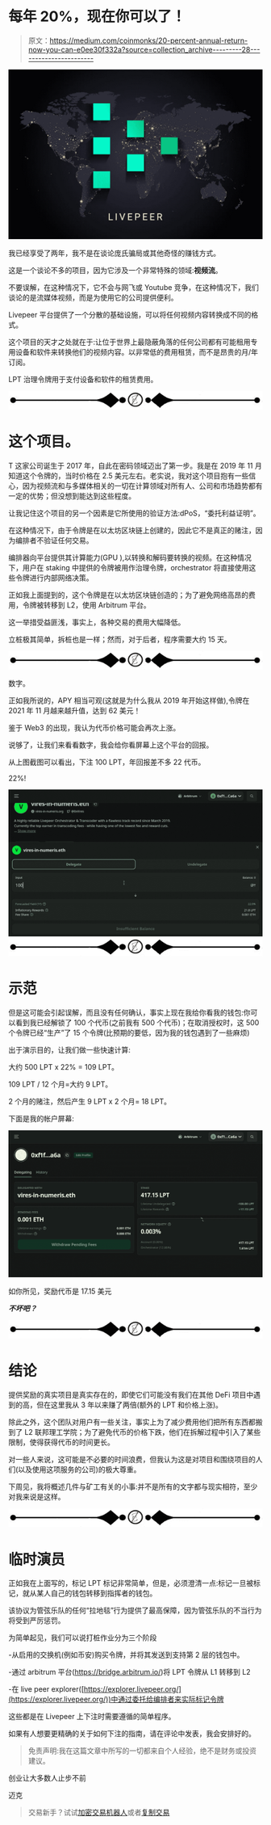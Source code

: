 # 每年 20%，现在你可以了！

> 原文：<https://medium.com/coinmonks/20-percent-annual-return-now-you-can-e0ee30f332a?source=collection_archive---------28----------------------->

![](img/e21ace18150b403b618889d10a9dc44b.png)

我已经享受了两年，我不是在谈论庞氏骗局或其他奇怪的赚钱方式。

这是一个谈论不多的项目，因为它涉及一个非常特殊的领域:**视频流**。

不要误解，在这种情况下，它不会与网飞或 Youtube 竞争，在这种情况下，我们谈论的是流媒体视频，而是为使用它的公司提供便利。

Livepeer 平台提供了一个分散的基础设施，可以将任何视频内容转换成不同的格式。

这个项目的天才之处就在于:让位于世界上最隐蔽角落的任何公司都有可能租用专用设备和软件来转换他们的视频内容。以非常低的费用租赁，而不是昂贵的月/年订阅。

LPT 治理令牌用于支付设备和软件的租赁费用。

![](img/2931fc6458dbda66192428929f8a301f.png)

# 这个项目。

T 这家公司诞生于 2017 年，自此在密码领域迈出了第一步。我是在 2019 年 11 月知道这个令牌的，当时价格在 2.5 美元左右。老实说，我对这个项目抱有一些信心，因为视频流和与多媒体相关的一切在计算领域对所有人、公司和市场趋势都有一定的优势；但没想到能达到这些程度。

让我记住这个项目的另一个因素是它所使用的验证方法:dPoS，“委托利益证明”。

在这种情况下，由于令牌是在以太坊区块链上创建的，因此它不是真正的赌注，因为编排者不验证任何交易。

编排器向平台提供其计算能力(GPU ),以转换和解码要转换的视频。在这种情况下，用户在 staking 中提供的令牌被用作治理令牌，orchestrator 将直接使用这些令牌进行内部网络决策。

正如我上面提到的，这个令牌是在以太坊区块链创造的；为了避免网络高昂的费用，令牌被转移到 L2，使用 Arbitrum 平台。

这一举措受益匪浅，事实上，各种交易的费用大幅降低。

立桩极其简单，拆桩也是一样；然而，对于后者，程序需要大约 15 天。

![](img/2931fc6458dbda66192428929f8a301f.png)

数字。

正如我所说的，APY 相当可观(这就是为什么我从 2019 年开始这样做),令牌在 2021 年 11 月越来越升值，达到 62 美元！

鉴于 Web3 的出现，我认为代币价格可能会再次上涨。

说够了，让我们来看看数字，我会给你看屏幕上这个平台的回报。

从上图截图可以看出，下注 100 LPT，年回报差不多 22 代币。

22%!

![](img/f3a3e9ad67d94ba46cd2b79e020e16df.png)![](img/2931fc6458dbda66192428929f8a301f.png)

# 示范

但是这可能会引起误解，而且没有任何确认，事实上现在我给你看我的钱包:你可以看到我已经解锁了 100 个代币(之前我有 500 个代币)；在取消授权时，这 500 个令牌已经“生产”了 15 个令牌(比预期的要低，因为我的钱包遇到了一些麻烦)

出于演示目的，让我们做一些快速计算:

大约 500 LPT x 22% = 109 LPT。

109 LPT / 12 个月=大约 9 LPT。

2 个月的赌注，然后产生 9 LPT x 2 个月= 18 LPT。

下面是我的帐户屏幕:

![](img/28af96526f12d664a08023bbcba183ef.png)

如你所见，奖励代币是 17.15 美元

***不坏吧？***

![](img/2931fc6458dbda66192428929f8a301f.png)

# 结论

提供奖励的真实项目是真实存在的，即使它们可能没有我们在其他 DeFi 项目中遇到的高，但在这里我从 3 年以来赚了两倍(额外的 LPT 和价格上涨)。

除此之外，这个团队对用户有一些关注，事实上为了减少费用他们把所有东西都搬到了 L2 联邦理工学院；为了避免代币的价格下跌，他们在拆解过程中引入了某些限制，使得获得代币的时间更长。

对一些人来说，这可能是不必要的时间浪费，但我认为这是对项目和围绕项目的人们(以及使用这项服务的公司)的极大尊重。

下周见，我将概述几件与矿工有关的小事:并不是所有的文字都与现实相符，至少对我来说是这样。

![](img/2931fc6458dbda66192428929f8a301f.png)

# 临时演员

正如我在上面写的，标记 LPT 标记非常简单，但是，必须澄清一点:标记一旦被标记，就从某人自己的钱包转移到指挥者的钱包。

该协议为管弦乐队的任何“拉地毯”行为提供了最高保障，因为管弦乐队的不当行为将受到严厉惩罚。

为简单起见，我们可以说打桩作业分为三个阶段

-从启用的交换机(例如币安)购买令牌，并将其发送到支持第 2 层的钱包中。

-通过 arbitrum 平台(https://bridge.arbitrum.io/)将 LPT 令牌从 L1 转移到 L2

-在 live peer explorer([https://explorer.livepeer.org/](https://explorer.livepeer.org/))中通过委托给编排者来实际标记令牌

这些都是在 Livepeer 上下注时需要遵循的简单程序。

如果有人想要更精确的关于如何下注的指南，请在评论中发表，我会安排好的。

> 免责声明:我在这篇文章中所写的一切都来自个人经验，绝不是财务或投资建议。

创业让大多数人止步不前

迈克

> 交易新手？试试[加密交易机器人](/coinmonks/crypto-trading-bot-c2ffce8acb2a)或者[复制交易](/coinmonks/top-10-crypto-copy-trading-platforms-for-beginners-d0c37c7d698c)